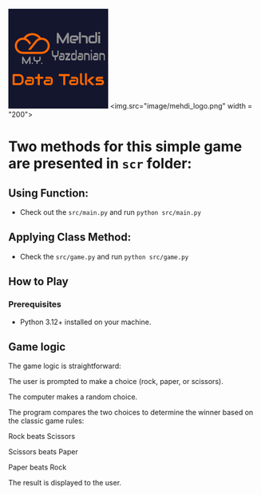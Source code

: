 ![My Logo](./image/mehdi_logo.png)
<img.src="image/mehdi_logo.png" width = "200">
# Two methods for this simple game are presented in `scr` folder:

## Using Function:

- Check out the `src/main.py` and run `python src/main.py`

## Applying Class Method:

- Check the `src/game.py` and run  `python src/game.py`

## How to Play
### Prerequisites

- Python 3.12+ installed on your machine.

## Game logic

The game logic is straightforward:

The user is prompted to make a choice (rock, paper, or scissors).

The computer makes a random choice.

The program compares the two choices to determine the winner based on the classic game rules:

Rock beats Scissors

Scissors beats Paper

Paper beats Rock

The result is displayed to the user.
